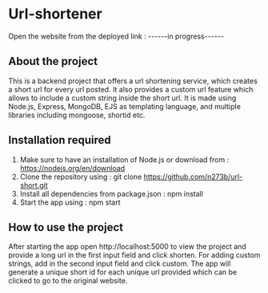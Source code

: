 # Url-shortener
Open the website from the deployed link : ------in progress------

## About the project
This is a backend project that offers a url shortening service, which creates a short url for every url posted. It also provides a custom url feature which allows to include a custom string inside the short url. It is made using Node.js, Express, MongoDB, EJS as templating language, and multiple libraries including mongoose, shortid etc.

## Installation required
1. Make sure to have an installation of Node.js or download from : https://nodejs.org/en/download
2. Clone the repository using : git clone https://github.com/n273b/url-short.git
3. Install all dependencies from package.json : npm install
4. Start the app using : npm start

## How to use the project 
After starting the app open http://localhost:5000 to view the project and provide a long url in the first input field and click shorten. For adding custom strings, add in the second input field and click custom. The app will generate a unique short id for each unique url provided which can be clicked to go to the original website.

